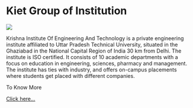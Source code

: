<!Doctype html>
<html>
<head>
   <meta charset="Utf-8">
</head>
<body>
    <h1>Kiet Group of Institution</h1>
    <img src="https://th.bing.com/th/id/OIP.PEAhV7gC233UdxHizKYPhQHaEK?w=289&h=180&c=7&r=0&o=5&dpr=1.25&pid=1.7"/>
    <p>Krishna Institute Of Engineering And Technology is a private engineering institute affiliated to Uttar Pradesh Technical University, situated in the Ghaziabad in the National Capital Region of India 30 km from Delhi. The institute is ISO certified. It consists of 10 academic departments with a focus on education in engineering, sciences, pharmacy and management. The institute has ties with industry, and offers on-campus placements where students get placed with different companies.</p>
   <p>To Know More</p>
   <a href="https://www.kiet.edu">Click here...</a>
    </body>
    </html>
